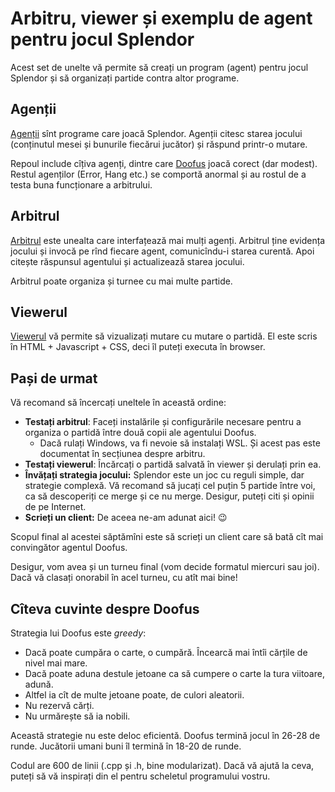 # Arbitru, viewer și exemplu de agent pentru jocul Splendor

Acest set de unelte vă permite să creați un program (agent) pentru jocul Splendor și să organizați partide contra altor programe.

## Agenții

[Agenții](https://github.com/nerdvana-ro/splendor-tools/tree/main/agent) sînt programe care joacă Splendor. Agenții citesc starea jocului (conținutul mesei și bunurile fiecărui jucător) și răspund printr-o mutare.

Repoul include cîțiva agenți, dintre care [Doofus](https://github.com/nerdvana-ro/splendor-tools/tree/main/agent/doofus) joacă corect (dar modest). Restul agenților (Error, Hang etc.) se comportă anormal și au rostul de a testa buna funcționare a arbitrului.

## Arbitrul

[Arbitrul](https://github.com/nerdvana-ro/splendor-tools/tree/main/arbiter) este unealta care interfațează mai mulți agenți. Arbitrul ține evidența jocului și invocă pe rînd fiecare agent, comunicîndu-i starea curentă. Apoi citește răspunsul agentului și actualizează starea jocului.

Arbitrul poate organiza și turnee cu mai multe partide.

## Viewerul

[Viewerul](https://github.com/nerdvana-ro/splendor-tools/tree/main/viewer) vă permite să vizualizați mutare cu mutare o partidă. El este scris în HTML + Javascript + CSS, deci îl puteți executa în browser.

## Pași de urmat

Vă recomand să încercați uneltele în această ordine:

* **Testați arbitrul**: Faceți instalările și configurările necesare pentru a organiza o partidă între două copii ale agentului Doofus.
  * Dacă rulați Windows, va fi nevoie să instalați WSL. Și acest pas este documentat în secțiunea despre arbitru.
* **Testați viewerul**: Încărcați o partidă salvată în viewer și derulați prin ea.
* **Învățați strategia jocului:** Splendor este un joc cu reguli simple, dar strategie complexă. Vă recomand să jucați cel puțin 5 partide între voi, ca să descoperiți ce merge și ce nu merge. Desigur, puteți citi și opinii de pe Internet.
* **Scrieți un client:** De aceea ne-am adunat aici! 😉

Scopul final al acestei săptămîni este să scrieți un client care să bată cît mai convingător agentul Doofus.

Desigur, vom avea și un turneu final (vom decide formatul miercuri sau joi). Dacă vă clasați onorabil în acel turneu, cu atît mai bine!

## Cîteva cuvinte despre Doofus

Strategia lui Doofus este _greedy_:

* Dacă poate cumpăra o carte, o cumpără. Încearcă mai întîi cărțile de nivel mai mare.
* Dacă poate aduna destule jetoane ca să cumpere o carte la tura viitoare, adună.
* Altfel ia cît de multe jetoane poate, de culori aleatorii.
* Nu rezervă cărți.
* Nu urmărește să ia nobili.

Această strategie nu este deloc eficientă. Doofus termină jocul în 26-28 de runde. Jucătorii umani buni îl termină în 18-20 de runde.

Codul are 600 de linii (.cpp și .h, bine modularizat). Dacă vă ajută la ceva, puteți să vă inspirați din el pentru scheletul programului vostru.
